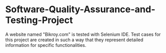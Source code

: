 # Software-Quality-Assurance-and-Testing-Project
A website named "Bikroy.com" is tested with Selenium IDE. Test cases for this project are created in such a way that they represent detailed information for specific functionalities.
